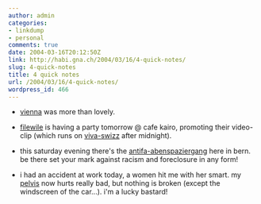 ```yaml
---
author: admin
categories:
- linkdump
- personal
comments: true
date: 2004-03-16T20:12:50Z
link: http://habi.gna.ch/2004/03/16/4-quick-notes/
slug: 4-quick-notes
title: 4 quick notes
url: /2004/03/16/4-quick-notes/
wordpress_id: 466
---
```


- [vienna](http://habi.gna.ch/blog/archives/000247.html) was more than lovely.

- [filewile](http://www.filewile.com/) is having a party tomorrow @ cafe kairo, promoting their video-clip (which runs on [viva-swizz](http://www.viva-swizz.ch/) after midnight).

- this saturday evening there's the [antifa-abenspaziergang](http://www.antifa.ch/demo040320.html) here in bern. be there set your mark against racism and foreclosure in any form!

- i had an accident at work today, a women hit me with her smart. 
my [pelvis](http://dict.leo.org/?p=TPi..&search=pelvis) now hurts really bad, but nothing is broken (except the windscreen of the car...). i'm a lucky bastard!

